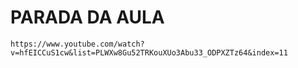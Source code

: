 # PARADA DA AULA
    https://www.youtube.com/watch?v=hfEICCuS1cw&list=PLWXw8Gu52TRKouXUo3Abu33_ODPXZTz64&index=11
    
